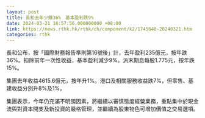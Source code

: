 ```yaml
---
layout: post
title: 長和去年少賺36%　基本盈利跌9%
date: 2024-03-21 16:57:56.000000000 +08:00
link: https://news.rthk.hk/rthk/ch/component/k2/1745640-20240321.htm
categories: rthk
---
```


長和公布，按「國際財務報告準則第16號後」計，去年盈利235億元，按年跌36%。扣除前年一次性收益，基本盈利減少9%。派末期息每股1.775元，按年跌15%。

集團去年收益4615.6億元，按年升1%。港口及相關服務收益跌7%，但零售、基建收益分別升8%及1%。

集團表示，今年仍充滿不明朗因素，將繼續以審慎態度經營業務，重點集中於現金流與對資本開支及新投資的嚴格管理，並繼續為股東物色可增加價值之交易選項。
